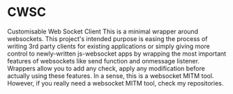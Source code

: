 # CWSC
Customisable Web Socket Client
This is a minimal wrapper around websockets. This project's intended purpose is easing the process of writing 3rd party clients for existing applications or simply giving more control to newly-written js-websocket apps by wrapping the most important features of websockets like send function and onmessage listener. Wrappers allow you to add any check, apply any modification before actually using these features. In a sense, this is a websocket MITM tool. However, if you really need a websocket MITM tool, check my repositories.

